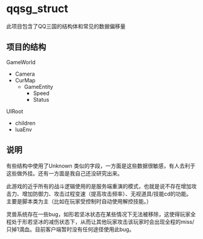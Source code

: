 # qqsg_struct

此项目包含了QQ三国的结构体和常见的数据偏移量

## 项目的结构

GameWorld
- Camera
- CurMap
  * GameEntity
    - Speed
    - Status
  
UIRoot
 - children
 - luaEnv
## 说明

有些结构中使用了Unknown 类似的字段，一方面是这些数据很敏感，有人去利于这些做外挂。还有一方面是我自己还没研究出来。

此游戏的近乎所有的战斗逻辑使用的是服务端重演的模式，也就是说不存在增加攻击力、增加防御力、攻击过程变速（提高攻击频率）、无视道具/技能cd的功能。主要是脚本类为主（比如在玩家受控制时自动使用解控技能。）

灵兽系统存在一些bug，如形若坚冰状态在某些情况下无法被移除，这使得玩家全程处于形若坚冰的减伤状态下，从而让其他玩家攻击该玩家时会出现全程的miss/只掉1滴血。目前客户端暂时没有任何途径使用此bug。
